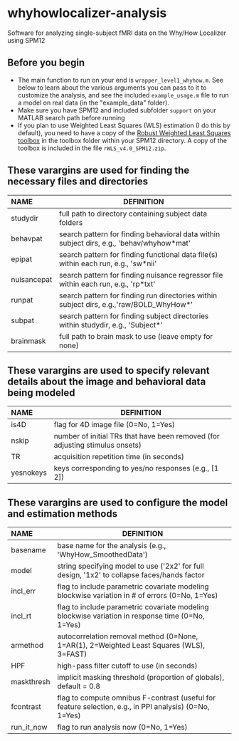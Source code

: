 # whyhowlocalizer-analysis
Software for analyzing single-subject fMRI data on the Why/How Localizer using SPM12

## Before you begin

- The main function to run on your end is `wrapper_level1_whyhow.m`. See below to learn about the various arguments you can pass to it to customize the analysis, and see the included `example_usage.m` file to run a model on real data (in the "example_data" folder).
- Make sure you have SPM12 and included subfolder `support` on your MATLAB search path before running
- If you plan to use Weighted Least Squares (WLS) estimation (I do this by default), you need to have a copy of the [Robust Weighted Least Squares toolbox](http://www.icn.ucl.ac.uk/motorcontrol/imaging/robustWLS.html) in the toolbox folder within your SPM12 directory. A copy of the toolbox is included in the file `rWLS_v4.0_SPM12.zip`.

## These varargins are used for finding the necessary files and directories

| NAME           | DEFINITION                                                                                 |
| :------------- | ------------------------------------------------------------------------------------------ |
| studydir       | full path to directory containing subject data folders                                     |
| behavpat       | search pattern for finding behavioral data within subject dirs, e.g., 'behav/whyhow*mat'   |
| epipat         | search pattern for finding functional data file(s) within each run, e.g., 'sw*nii'         |
| nuisancepat    | search pattern for finding nuisance regressor file within each run, e.g., 'rp*txt'         |
| runpat         | search pattern for finding run directories within subject dirs, e.g.,'raw/BOLD_WhyHow*'    |
| subpat         | search pattern for finding subject directories within studydir, e.g., 'Subject*'           |
| brainmask      | full path to brain mask to use (leave empty for none)                                      |

## These varargins are used to specify relevant details about the image and behavioral data being modeled

| NAME           | DEFINITION                                                                                 |
| :------------- | ------------------------------------------------------------------------------------------ |
| is4D           | flag for 4D image file (0=No, 1=Yes)                                                       |
| nskip          | number of initial TRs that have been removed (for adjusting stimulus onsets)               |
| TR             | acquisition repetition time (in seconds)                                                   |
| yesnokeys      | keys corresponding to yes/no responses (e.g., [1 2])                                       |

## These varargins are used to configure the model and estimation methods

| NAME           | DEFINITION                                                                                              |
| :------------- | ------------------------------------------------------------------------------------------------------- |
| basename       | base name for the analysis (e.g., 'WhyHow_SmoothedData')                                                |
| model          | string specifying model to use ('2x2' for full design, '1x2' to collapse faces/hands factor             |
| incl_err       | flag to include parametric covariate modeling blockwise variation in # of errors  (0=No, 1=Yes)         |
| incl_rt        | flag to include parametric covariate modeling blockwise variation in response time  (0=No, 1=Yes)       |
| armethod       | autocorrelation removal method (0=None, 1=AR(1), 2=Weighted Least Squares (WLS), 3=FAST)                |
| HPF            | high-pass filter cutoff to use (in seconds)                                                             |
| maskthresh     | implicit masking threshold (proportion of globals), default = 0.8                                       |
| fcontrast      | flag to compute omnibus F-contrast (useful for feature selection, e.g., in PPI analysis)  (0=No, 1=Yes) |
| run_it_now     | flag to run analysis now (0=No, 1=Yes)                                                                  |

